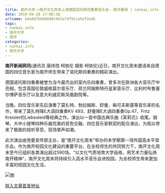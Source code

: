 ```yaml
---
title: 南开大学->南开文化周末上演德国诺托斯四重奏音乐会--南开要闻 | nankai.info
date: 2019-04-28 17:00:38
urlname: b4a8d7b688840c9d2a74791ca5ef2edb
tags: 
- nankai.info
- 南开大学
- 南开
categories:
- nankai.info
- 南开大学
---
```


**南开新闻网讯**(通讯员 康炜悦 柯依伦 摄影 柯依伦)近日，南开文化周末邀请来自德国的四位音乐家为南开师生带来了诺托斯四重奏的精彩演出。

德国诺托斯四重奏被誉为当今最杰出的室内乐四重奏，曾多次在欧洲各大音乐厅中亮相，包含英国伦敦威格莫尔音乐厅、荷兰阿姆斯特丹皇家音乐厅、比利时布鲁塞尔博萨音乐厅以及意大利威尼斯凤凰剧院等。

当晚，四位音乐家先后演奏了莫扎特、勃拉姆斯、舒曼、柴可夫斯基等音乐家的名作，带来了莫扎特降E大调四重奏KV 493、舒曼降E大调四重奏Op.47、Fritz Kreisler的Liebesleid等经典之作。演出以一首中国古典乐曲《茉莉花》收尾。钢琴、大中小提琴四种乐器完美的音色交融、四位音乐家默契的配合演出，为观众带来了极致的视听享受，现场掌声如潮。

此次演出由党委宣传部主办，是“南开文化周末”举办的本学期第一场外国高水平音乐会。作为南开校园文化建设的重要平台，在全校师生的共同努力下，南开文化周末至今已组织各类演出超过590场。“以文化气质培育大学品格，用艺术力量弘扬南开精神”，南开文化周末将持续引入高水平音乐会进校园，为全校师生带来更加丰富的校园文化生活。

![图](http://news.nankai.edu.cn/pic/0/00/35/04/350424_237853.jpg)

[转入文章首发地址](http://news.nankai.edu.cn/nkyw/system/2019/04/22/000446340.shtml)